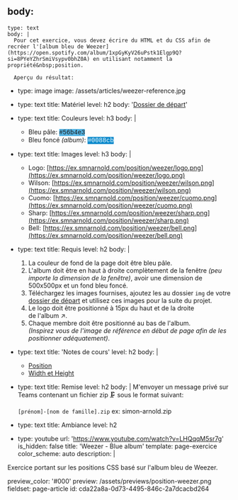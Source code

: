 body:
  -
    type: text
    body: |
      Pour cet exercice, vous devez écrire du HTML et du CSS afin de recréer l'[album bleu de Weezer](https://open.spotify.com/album/1xpGyKyV26uPstk1Elgp9Q?si=8PYeYZhrSmiVsypv0bhZ0A) en utilisant notamment la propriété&nbsp;position.
      
      Aperçu du résultat:
  -
    type: image
    image: /assets/articles/weezer-reference.jpg
  -
    type: text
    title: Matériel
    level: h2
    body: '[Dossier de départ](https://ex.smnarnold.com/position/weezer/weezer.zip)'
  -
    type: text
    title: Couleurs
    level: h3
    body: |
      - Bleu pâle: <span style="background: #56b4e3; font-family: Courier;">#56b4e3</span>
      - Bleu foncé _(album)_: <span style="background: #0088cb; color: #fff; font-family: Courier;">#0088cb</span>
  -
    type: text
    title: Images
    level: h3
    body: |
      - Logo: [https://ex.smnarnold.com/position/weezer/logo.png](https://ex.smnarnold.com/position/weezer/logo.png)
      - Wilson: [https://ex.smnarnold.com/position/weezer/wilson.png](https://ex.smnarnold.com/position/weezer/wilson.png)
      - Cuomo: [https://ex.smnarnold.com/position/weezer/cuomo.png](https://ex.smnarnold.com/position/weezer/cuomo.png)
      - Sharp: [https://ex.smnarnold.com/position/weezer/sharp.png](https://ex.smnarnold.com/position/weezer/sharp.png)
      - Bell: [https://ex.smnarnold.com/position/weezer/bell.png](https://ex.smnarnold.com/position/weezer/bell.png)
  -
    type: text
    title: Requis
    level: h2
    body: |
      1. La couleur de fond de la page doit être bleu&nbsp;pâle.
      2. L'album doit être en haut à droite complètement de la fenêtre _(peu importe la dimension de la fenêtre)_, avoir une dimension de 500x500px et un fond bleu&nbsp;foncé.
      3. Téléchargez les images fournises, ajoutez les au dossier `img` de votre [dossier de départ](#dossier-de-depart) et utilisez ces images pour la suite du&nbsp;projet.
      4. Le logo doit être positionné à 15px du haut et de la droite de&nbsp;l'album&nbsp;↗️.
      5. Chaque membre doit être positionné au bas de l'album.<br> _(Inspirez vous de l'image de référence en début de page afin de les positionner adéquatement)_.
  -
    type: text
    title: 'Notes de cours'
    level: h2
    body: |
      - [Position](https://smnarnold.com/cours/css/position)
      - [Width et Height](https://smnarnold.com/cours/css/width-et-height)
  -
    type: text
    title: Remise
    level: h2
    body: |
      M'envoyer un message privé sur Teams contenant un fichier zip&thinsp;🗜 sous le format suivant:
      
      `[prénom]-[nom de famille].zip`
      ex: simon-arnold.zip
  -
    type: text
    title: Ambiance
    level: h2
  -
    type: youtube
    url: 'https://www.youtube.com/watch?v=LHQqqM5sr7g'
is_hidden: false
title: 'Weezer - Blue album'
template: page-exercice
color_scheme: auto
description: |
  <p>Exercice portant sur les positions CSS basé sur l'album bleu de Weezer.
  </p>
preview_color: '#000'
preview: /assets/previews/position-weezer.png
fieldset: page-article
id: cda22a8a-0d73-4495-846c-2a7dcacbd264
